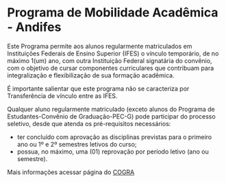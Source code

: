 # Programa de Mobilidade Acadêmica - Andifes

Este Programa permite aos alunos regularmente matriculados em Instituições Federais de Ensino Superior (IFES) o vínculo temporário, de no máximo 1(um) ano, com outra Instituição Federal signatária do convênio, com o objetivo de cursar componentes curriculares que contribuam para integralização e flexibilização de sua formação acadêmica.

É importante salientar que este programa não se caracteriza por Transferência de vínculo
entre as IFES.

Qualquer aluno regularmente matriculado (exceto alunos do Programa de Estudantes-Convênio de Graduação-PEC-G) pode participar do processo seletivo, desde que atenda os pré-requisitos necessários:
- ter concluído com aprovação as disciplinas previstas para o primeiro ano ou 1º e 2º semestres
letivos do curso;
- possua, no máximo, uma (01) reprovação por período letivo (ano ou semestre).

Mais informações acessar página do [COGRA](https://github.com/diegomcarvalho/websitedepes/assets/154523301/df9635c5-f65e-41da-8acd-f82b7c2779d9)
